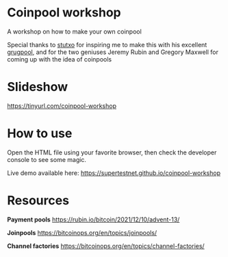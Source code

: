 # Coinpool workshop
A workshop on how to make your own coinpool

Special thanks to [stutxo](https://github.com/stutxo/) for inspiring me to make this with his excellent [grugpool](https://github.com/stutxo/op_ctv_payment_pool), and for the two geniuses Jeremy Rubin and Gregory Maxwell for coming up with the idea of coinpools

# Slideshow
https://tinyurl.com/coinpool-workshop

# How to use

Open the HTML file using your favorite browser, then check the developer console to see some magic.

Live demo available here:
https://supertestnet.github.io/coinpool-workshop

# Resources
**Payment pools**
https://rubin.io/bitcoin/2021/12/10/advent-13/

**Joinpools**
https://bitcoinops.org/en/topics/joinpools/

**Channel factories**
https://bitcoinops.org/en/topics/channel-factories/
